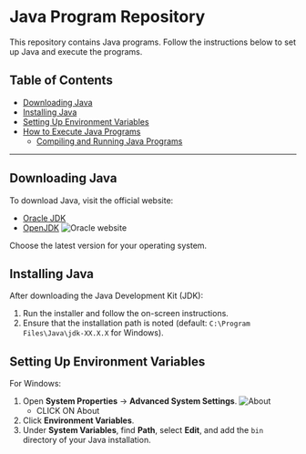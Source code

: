 # Java Program Repository

This repository contains Java programs. Follow the instructions below to set up Java and execute the programs.

## Table of Contents
- [Downloading Java](#downloading-java)
- [Installing Java](#installing-java)
- [Setting Up Environment Variables](#setting-up-environment-variables)
- [How to Execute Java Programs](#how-to-execute-java-programs)
  - [Compiling and Running Java Programs](#compiling-and-running-java-programs)

---

## Downloading Java
To download Java, visit the official website:
- [Oracle JDK](https://www.oracle.com/java/technologies/javase-downloads.html)
- [OpenJDK](https://jdk.java.net/)
![Oracle website](https://github.com/user-attachments/assets/872d701c-2fe9-4d42-96e1-a6ecf16dbcfc)


Choose the latest version for your operating system.

## Installing Java
After downloading the Java Development Kit (JDK):
1. Run the installer and follow the on-screen instructions.
2. Ensure that the installation path is noted (default: `C:\Program Files\Java\jdk-XX.X.X` for Windows).

## Setting Up Environment Variables
For Windows:
1. Open **System Properties** → **Advanced System Settings**.
![About](https://github.com/user-attachments/assets/c5964bd3-d431-478a-9862-6d271175f34b)
   - CLICK ON About  
2. Click **Environment Variables**.
3. Under **System Variables**, find **Path**, select **Edit**, and add the `bin` directory of your Java installation.
